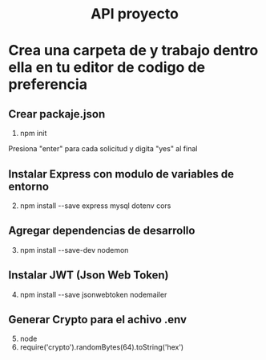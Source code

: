 <center><h1>API proyecto</h1></center>

# Crea una carpeta de y trabajo dentro ella en tu editor de codigo de preferencia

## Crear packaje.json
1. npm init
<p>Presiona "enter" para cada solicitud y digita "yes" al final<p>

## Instalar Express con modulo de variables de entorno
2. npm install --save express mysql dotenv cors

## Agregar dependencias de desarrollo
3. npm install --save-dev nodemon

## Instalar JWT (Json Web Token)
4. npm install --save jsonwebtoken nodemailer 

## Generar Crypto para el achivo .env 
5. node
6. require('crypto').randomBytes(64).toString('hex')




